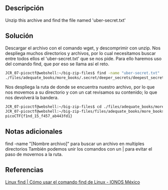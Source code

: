 ## Descripción

Unzip this archive and find the file named 'uber-secret.txt'

## Solución

Descargar el archivo con el comando wget, y descomprimir con unzip.
Nos despliega muchos directorios y archivos, por lo cual necesitamos buscar entre todos ellos el  'uber-secret.txt' que se nos pide.
Para ello haremos uso del comando find, que por eso se llama así el reto.

```bash
JCR_07-picoctf@webshell:~/big-zip-files$ find -name "uber-secret.txt"
./files/adequate_books/more_books/.secret/deeper_secrets/deepest_secrets/uber-secret.txt
```

Nos despliega la ruta de donde se encuentra nuestro archivo, por lo que nos movemos a su directorio y con un cat revisamos su contenido; lo que nos devolverá la bandera.

``` bash
JCR_07-picoctf@webshell:~/big-zip-files$ cd ./files/adequate_books/more_books/.secret/deeper_secrets/deepest_secrets                
JCR_07-picoctf@webshell:~/big-zip-files/files/adequate_books/more_books/.secret/deeper_secrets/deepest_secrets$ cat uber-secret.txt 
picoCTF{f1nd_15_f457_ab443fd1}
```
## Notas adicionales

find -name "[Nombre archivo]" para buscar un archivo en multiples directorios
También podemos unir los comandos con un | para evitar el paso de movernos a la ruta.

## Referencias

[Linux find | Cómo usar el comando find de Linux - IONOS México](https://www.ionos.mx/digitalguide/servidores/configuracion/comando-linux-find/)